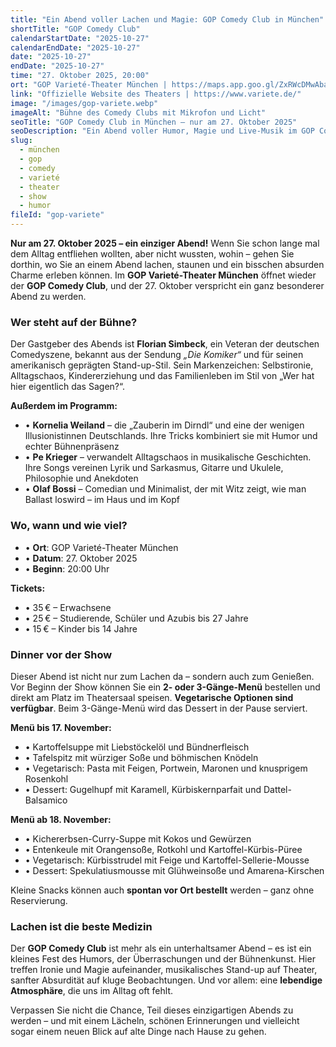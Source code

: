 ```yaml
---
title: "Ein Abend voller Lachen und Magie: GOP Comedy Club in München"
shortTitle: "GOP Comedy Club"
calendarStartDate: "2025-10-27"
calendarEndDate: "2025-10-27"
date: "2025-10-27"
endDate: "2025-10-27"
time: "27. Oktober 2025, 20:00"
ort: "GOP Varieté-Theater München | https://maps.app.goo.gl/ZxRWcDMwAbaqQPsm8"
link: "Offizielle Website des Theaters | https://www.variete.de/"
image: "/images/gop-variete.webp"
imageAlt: "Bühne des Comedy Clubs mit Mikrofon und Licht"
seoTitle: "GOP Comedy Club in München – nur am 27. Oktober 2025"
seoDescription: "Ein Abend voller Humor, Magie und Live-Musik im GOP Comedy Club München. Infos zu Künstlern, Tickets und Dinner vor der Show."
slug:
  - münchen
  - gop
  - comedy
  - varieté
  - theater
  - show
  - humor
fileId: "gop-variete"
---
```


**Nur am 27. Oktober 2025 – ein einziger Abend!** Wenn Sie schon lange mal dem Alltag entfliehen wollten, aber nicht wussten, wohin – gehen Sie dorthin, wo Sie an einem Abend lachen, staunen und ein bisschen absurden Charme erleben können. Im **GOP Varieté-Theater München** öffnet wieder der **GOP Comedy Club**, und der 27. Oktober verspricht ein ganz besonderer Abend zu werden.

### Wer steht auf der Bühne?

Der Gastgeber des Abends ist **Florian Simbeck**, ein Veteran der deutschen Comedyszene, bekannt aus der Sendung *„Die Komiker“* und für seinen amerikanisch geprägten Stand-up-Stil. Sein Markenzeichen: Selbstironie, Alltagschaos, Kindererziehung und das Familienleben im Stil von „Wer hat hier eigentlich das Sagen?“.

**Außerdem im Programm:**
- • **Kornelia Weiland** – die „Zauberin im Dirndl“ und eine der wenigen Illusionistinnen Deutschlands. Ihre Tricks kombiniert sie mit Humor und echter Bühnenpräsenz  
- • **Pe Krieger** – verwandelt Alltagschaos in musikalische Geschichten. Ihre Songs vereinen Lyrik und Sarkasmus, Gitarre und Ukulele, Philosophie und Anekdoten  
- • **Olaf Bossi** – Comedian und Minimalist, der mit Witz zeigt, wie man Ballast loswird – im Haus und im Kopf

### Wo, wann und wie viel?

- • **Ort**: GOP Varieté-Theater München  
- • **Datum**: 27. Oktober 2025  
- • **Beginn**: 20:00 Uhr

**Tickets:**

- • 35 € – Erwachsene  
- • 25 € – Studierende, Schüler und Azubis bis 27 Jahre  
- • 15 € – Kinder bis 14 Jahre

### Dinner vor der Show

Dieser Abend ist nicht nur zum Lachen da – sondern auch zum Genießen. Vor Beginn der Show können Sie ein **2- oder 3-Gänge-Menü** bestellen und direkt am Platz im Theatersaal speisen. **Vegetarische Optionen sind verfügbar**. Beim 3-Gänge-Menü wird das Dessert in der Pause serviert.

**Menü bis 17. November:**

- • Kartoffelsuppe mit Liebstöckelöl und Bündnerfleisch  
- • Tafelspitz mit würziger Soße und böhmischen Knödeln  
- • Vegetarisch: Pasta mit Feigen, Portwein, Maronen und knusprigem Rosenkohl  
- • Dessert: Gugelhupf mit Karamell, Kürbiskernparfait und Dattel-Balsamico

**Menü ab 18. November:**

- • Kichererbsen-Curry-Suppe mit Kokos und Gewürzen  
- • Entenkeule mit Orangensoße, Rotkohl und Kartoffel-Kürbis-Püree  
- • Vegetarisch: Kürbisstrudel mit Feige und Kartoffel-Sellerie-Mousse  
- • Dessert: Spekulatiusmousse mit Glühweinsoße und Amarena-Kirschen

Kleine Snacks können auch **spontan vor Ort bestellt** werden – ganz ohne Reservierung.

### Lachen ist die beste Medizin

Der **GOP Comedy Club** ist mehr als ein unterhaltsamer Abend – es ist ein kleines Fest des Humors, der Überraschungen und der Bühnenkunst. Hier treffen Ironie und Magie aufeinander, musikalisches Stand-up auf Theater, sanfter Absurdität auf kluge Beobachtungen. Und vor allem: eine **lebendige Atmosphäre**, die uns im Alltag oft fehlt.

Verpassen Sie nicht die Chance, Teil dieses einzigartigen Abends zu werden – und mit einem Lächeln, schönen Erinnerungen und vielleicht sogar einem neuen Blick auf alte Dinge nach Hause zu gehen.
